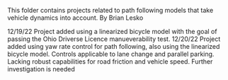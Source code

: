 This folder contains projects related to path following models that take vehicle dynamics into account. By Brian Lesko

12/19/22 Project added using a linearized bicycle model with the goal of passing the Ohio Driverse Licence manueverability test. 
12/20/22 Project added using yaw rate control for path following, also using the linearized bicycle model. Controls applicable to lane change and   parallel parking. Lacking robust capabilities for road friction and vehicle speed. Further investigation is needed
